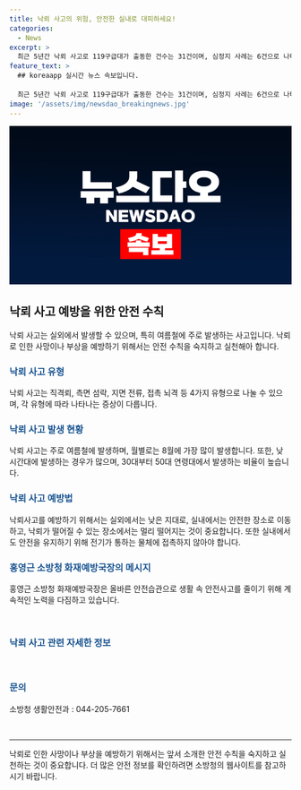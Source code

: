 ```yaml
---
title: 낙뢰 사고의 위험, 안전한 실내로 대피하세요!
categories:
  - News
excerpt: >
  최근 5년간 낙뢰 사고로 119구급대가 출동한 건수는 31건이며, 심정지 사례는 6건으로 나타났다. 낙뢰는 여름철 90% 발생하는데, 소방청은 '생활 속 안전습관 만들기'로 사망률 높은 사고에 대응하고 있다. 낙뢰는 직격뢰, 측면 섬락, 지면 전류, 접촉 뇌격 등 4개 유형으로 나누어지며 8월에 가장 많이 발생한다. 낮 시간대에 주로 발생하며 30대~50대 남성이 가장 많이 피해를 입는다. 특히 등산, 서핑, 낚시, 골프 등 야외 레저활동 중에서 발생하며, 안전수칙과 예방법이 중요하다. 정책브리핑의 자료를 활용해 더 많은 정보를 얻을 수 있다. (출처: 정책브리핑 www.korea.kr)
feature_text: >
  ## koreaapp 실시간 뉴스 속보입니다.

  최근 5년간 낙뢰 사고로 119구급대가 출동한 건수는 31건이며, 심정지 사례는 6건으로 나타났다. 낙뢰는 여름철 90% 발생하는데, 소방청은 '생활 속 안전습관 만들기'로 사망률 높은 사고에 대응하고 있다. 낙뢰는 직격뢰, 측면 섬락, 지면 전류, 접촉 뇌격 등 4개 유형으로 나누어지며 8월에 가장 많이 발생한다. 낮 시간대에 주로 발생하며 30대~50대 남성이 가장 많이 피해를 입는다. 특히 등산, 서핑, 낚시, 골프 등 야외 레저활동 중에서 발생하며, 안전수칙과 예방법이 중요하다. 정책브리핑의 자료를 활용해 더 많은 정보를 얻을 수 있다. (출처: 정책브리핑 www.korea.kr)
image: '/assets/img/newsdao_breakingnews.jpg'
---
```


<p><img src="/assets/img/newsdao_breakingnews.jpg" alt="koreaapp 속보" /></p>

<h2 data-ke-size="size26">낙뢰 사고 예방을 위한 안전 수칙</h2>

<p data-ke-size="size16">낙뢰 사고는 실외에서 발생할 수 있으며, 특히 여름철에 주로 발생하는 사고입니다. 낙뢰로 인한 사망이나 부상을 예방하기 위해서는 안전 수칙을 숙지하고 실천해아 합니다.</p>

<h3><b><span style="color: #1a5490;">낙뢰 사고 유형</span></b></h3>

<p data-ke-size="size16">낙뢰 사고는 직격뢰, 측면 섬락, 지면 전류, 접촉 뇌격 등 4가지 유형으로 나눌 수 있으며, 각 유형에 따라 나타나는 증상이 다릅니다.</p>

<h3><b><span style="color: #1a5490;">낙뢰 사고 발생 현황</span></b></h3>

<p data-ke-size="size16">낙뢰 사고는 주로 여름철에 발생하며, 월별로는 8월에 가장 많이 발생합니다. 또한, 낮 시간대에 발생하는 경우가 많으며, 30대부터 50대 연령대에서 발생하는 비율이 높습니다.</p>

<h3><b><span style="color: #1a5490;">낙뢰 사고 예방법</span></b></h3>

<p data-ke-size="size16">낙뢰사고를 예방하기 위해서는 실외에서는 낮은 지대로, 실내에서는 안전한 장소로 이동하고, 낙뢰가 떨어질 수 있는 장소에서는 멀리 떨어지는 것이 중요합니다. 또한 실내에서도 안전을 유지하기 위해 전기가 통하는 물체에 접촉하지 않아야 합니다.</p>

<h3><b><span style="color: #1a5490;">홍영근 소방청 화재예방국장의 메시지</span></b></h3>

<p data-ke-size="size16">홍영근 소방청 화재예방국장은 올바른 안전습관으로 생활 속 안전사고를 줄이기 위해 계속적인 노력을 다짐하고 있습니다.</p>

<p data-ke-size="size16">&nbsp;</p>

<h3><b><span style="color: #1a5490;">낙뢰 사고 관련 자세한 정보</span></b></h3>

<p data-ke-size="size16">&nbsp;</p>

<h3><b><span style="color: #1a5490;">문의</span></b></h3>

<p data-ke-size="size16">소방청 생활안전과 : 044-205-7661</p>

<p data-ke-size="size16">&nbsp;</p>

<hr>

<p data-ke-size="size16">낙뢰로 인한 사망이나 부상을 예방하기 위해서는 앞서 소개한 안전 수칙을 숙지하고 실천하는 것이 중요합니다. 더 많은 안전 정보를 확인하려면 소방청의 웹사이트를 참고하시기 바랍니다.</p>

